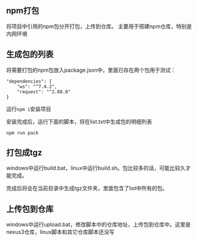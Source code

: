 ## npm打包

将项目中引用的npm包分开打包，上传到仓库。 主要用于搭建npm仓库，特别是内网环境

## 生成包的列表

将需要打包的npm包放入package.json中，里面已存在两个包用于测试：
```
"dependencies": {
    "ws": "^7.4.2",
    "request": "^2.88.0"
}
```

运行`npm i`安装项目

安装完成后，运行下面的脚本，将在list.txt中生成包的明细列表
```
npm run pack
```

## 打包成tgz

windows中运行build.bat，linux中运行build.sh。包比较多的话，可能比较久才能完成。

完成后将会在当前目录中生成tgz文件夹，里面包含了list中所有的包。

## 上传包到仓库

windows中运行upload.bat，修改脚本中的仓库地址，上传包到仓库中。这里是nexus3仓库，linux脚本和其它仓库脚本还没写